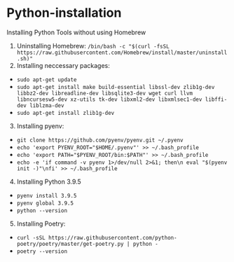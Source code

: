 # Python-installation
Installing Python Tools without using Homebrew

1. Uninstalling Homebrew: `/bin/bash -c "$(curl -fsSL https://raw.githubusercontent.com/Homebrew/install/master/uninstall.sh)"`
2. Installing neccessary packages: 
 *  `sudo apt-get update`
 *  `sudo apt-get install make build-essential libssl-dev zlib1g-dev libbz2-dev libreadline-dev libsqlite3-dev wget curl llvm libncursesw5-dev xz-utils tk-dev libxml2-dev libxmlsec1-dev libffi-dev liblzma-dev`
*  `sudo apt-get install zlib1g-dev`
3. Installing pyenv:
 * `git clone https://github.com/pyenv/pyenv.git ~/.pyenv`
 * `echo 'export PYENV_ROOT="$HOME/.pyenv"' >> ~/.bash_profile`
 * `echo 'export PATH="$PYENV_ROOT/bin:$PATH"' >> ~/.bash_profile`
 * `echo -e 'if command -v pyenv 1>/dev/null 2>&1; then\n eval "$(pyenv init -)"\nfi' >> ~/.bash_profile`
 
 4. Installing Python 3.9.5
  * `pyenv install 3.9.5`
  * `pyenv global 3.9.5`
  * `python --version`
 
 5. Installing Poetry:
  * `curl -sSL https://raw.githubusercontent.com/python-poetry/poetry/master/get-poetry.py | python -`
  * `poetry --version`
